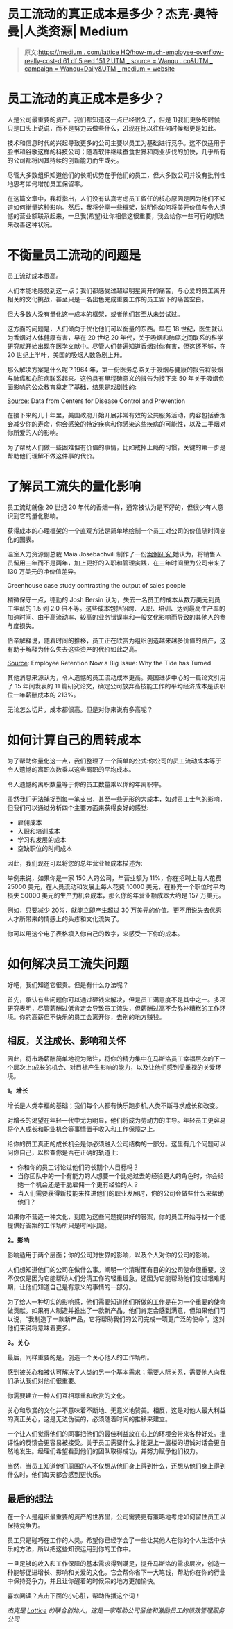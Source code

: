 # 员工流动的真正成本是多少？杰克·奥特曼|人类资源| Medium

> 原文:[https://medium . com/lattice HQ/how-much-employee-overflow-really-cost-d 61 df 5 eed 151？UTM _ source = Wanqu . co&UTM _ campaign = Wanqu+Daily&UTM _ medium = website](https://medium.com/latticehq/how-much-does-employee-turnover-really-cost-d61df5eed151?utm_source=wanqu.co&utm_campaign=Wanqu+Daily&utm_medium=website)

# 员工流动的真正成本是多少？



人是公司最重要的资产。我们都知道这一点已经很久了，但是 1)我们更多的时候只是口头上说说，而不是努力去做些什么，2)现在比以往任何时候都更是如此。

技术和信息时代的兴起导致更多的公司主要以员工为基础进行竞争。这不仅适用于脸书和谷歌这样的科技公司；随着软件继续蚕食世界和商业步伐的加快，几乎所有的公司都将因其持续的创新能力而生或死。

尽管大多数组织知道他们的长期优势在于他们的员工，但大多数公司并没有批判性地思考如何增加员工保留率。

在这篇文章中，我将指出，人们没有认真考虑员工留任的核心原因是因为他们不知道如何衡量这种影响。然后，我将分享一些框架，说明你如何将美元价值与令人遗憾的营业额联系起来，一旦我(希望)让你相信这很重要，我会给你一些可行的想法来改善这种状况。

# 不衡量员工流动的问题是

员工流动成本很高。

人们本能地感觉到这一点；我们都感受过超级明星离开的痛苦，与心爱的员工离开相关的文化挑战，甚至只是一名出色完成重要工作的员工留下的痛苦空白。

但大多数人没有量化这一成本的框架，或者他们甚至从未尝试过。

这方面的问题是，人们倾向于优化他们可以衡量的东西。早在 18 世纪，医生就认为香烟对人体健康有害，早在 20 世纪 20 年代，关于吸烟和肺癌之间联系的科学研究就开始出现在医学文献中。尽管人们普遍知道香烟对你有害，但这还不够，在 20 世纪上半叶，美国的吸烟人数急剧上升。

那么解决方案是什么呢？1964 年，第一份医务总监关于吸烟与健康的报告将吸烟与肺癌和心脏病联系起来。这份具有里程碑意义的报告为接下来 50 年关于吸烟负面影响的公众教育奠定了基础，结果是戏剧性的:



[Source:](http://wholehealthsource.blogspot.com/2012/02/cigarette-smoking-another-factor-in.html) Data from Centers for Disease Control and Prevention



在接下来的几十年里，美国政府开始开展非常有效的公共服务活动，内容包括香烟会减少你的寿命，你会感染的特定疾病和你感染这些疾病的可能性，以及二手烟对你所爱的人的影响。

为了帮助人们做一些困难但有价值的事情，比如戒掉上瘾的习惯，关键的第一步是帮助他们理解不做这件事的代价。

# **了解员工流失的量化影响**

员工流动就像 20 世纪 20 年代的香烟一样，通常被认为是不好的，但很少有人意识到它的量化影响。

获得成本的心理框架的一个直观方法是简单地绘制一个员工对公司的价值随时间变化的图表。

温室人力资源副总裁 Maia Josebachvili 制作了一份[案例研究](https://www.linkedin.com/pulse/how-understand-roi-investing-people-maia-josebachvili?trk=prof-post),她认为，将销售人员留用三年而不是两年，加上更好的入职和管理实践，在三年时间里为公司带来了 130 万美元的净价值差异。



Greenhouse case study contrasting the output of sales people



稍微保守一点，德勤的 Josh Bersin 认为，失去一名员工的成本从数万美元到员工年薪的 1.5 到 2.0 倍不等。这些成本包括招聘、入职、培训、达到最高生产率的加速时间、由于高流动率、较高的业务错误率和一般文化影响而导致的其他人的参与度损失。

伯辛解释说，随着时间的推移，员工正在欣赏为组织创造越来越多价值的资产，这有助于解释为什么失去这些资产的代价如此之高。



[Source](https://www.linkedin.com/pulse/20130816200159-131079-employee-retention-now-a-big-issue-why-the-tide-has-turned): Employee Retention Now a Big Issue: Why the Tide has Turned



其他消息来源认为，令人遗憾的员工流动成本更高。美国进步中心的一篇论文引用了 15 年间发表的 11 篇研究论文，确定公司放弃高技能工作的平均经济成本是该职位一年薪酬成本的 213%。

无论怎么切片，成本都很高。但是对你来说有多高呢？

# 如何计算自己的周转成本

为了帮助你量化这一点，我们整理了一个简单的公式:你公司的员工流动成本等于令人遗憾的离职次数乘以这些离职的平均成本。

令人遗憾的离职数量等于你的员工数量乘以你的年离职率。

虽然我们无法捕捉到每一笔支出，甚至一些无形的大成本，如对员工士气的影响，但我们可以通过分析四个主要方面来获得良好的感觉:

*   雇佣成本
*   入职和培训成本
*   学习和发展的成本
*   空缺职位的时间成本

因此，我们现在可以将您的总年营业额成本描述为:



举例来说，如果你是一家 150 人的公司，年营业额为 11%，你在招聘上每人花费 25000 美元，在人员流动和发展上每人花费 10000 美元，在补充一个职位时平均损失 50000 美元的生产力机会成本，那么你的年营业额成本大约是 157 万美元。

例如，只要减少 20%，就能立即产生超过 30 万美元的价值。更不用说失去优秀人才所带来的情感上的头疼和文化流失了。

你可以用这个电子表格填入你自己的数字，来感受一下你的成本。

# 如何解决员工流失问题

好吧，我们知道它很贵。但是有什么办法呢？

首先，承认有些问题你可以通过砸钱来解决，但是员工满意度不是其中之一。多项研究表明，尽管薪酬过低肯定会导致员工流失，但薪酬过高不会弥补糟糕的工作环境。你的高薪但不快乐的员工会离开你，去别的地方赚钱。

## 相反，关注成长、影响和关怀

因此，将市场薪酬简单地视为赌注，将你的精力集中在马斯洛员工幸福层次的下一个层次上:成长的机会、对目标产生影响的能力，以及让他们感到受重视的关爱环境。

**1。增长**

增长是人类幸福的基础；我们每个人都有快乐跑步机,人类不断寻求成长和改变。

对增长的渴望在年轻一代中尤为明显，他们将成为劳动力的主导。年轻员工更容易将个人成长和职业机会等事情置于收入和工作保障之上。

给你的员工真正的成长机会是你必须融入公司结构的一部分。这里有几个问题可以问你自己，以检查你是否在正确的轨道上:

*   你和你的员工讨论过他们的长期个人目标吗？
*   当你团队中的一个有能力的人想要一个比她过去的经验更大的角色时，你会给她一个机会还是干脆雇佣一个更有经验的人？
*   当人们需要获得新技能来推进他们的职业发展时，你的公司会做些什么来帮助他们？

如果你不营造一种文化，刻意为这些问题提供好的答案，你的员工开始寻找一个能提供好答案的工作场所只是时间问题。

**2。影响**

影响适用于两个层面；你的公司对世界的影响，以及个人对你的公司的影响。

人们想知道他们的公司在做什么事。阐明一个清晰而有目的的公司使命很重要，这不仅仅是因为它能帮助人们分清工作的轻重缓急，还因为它能帮助他们度过艰难时期，让他们知道自己是有意义的事情的一部分。

为了给人一种切实的影响感，他们需要知道他们所做的工作是在为一个重要的使命做贡献。如果有人制造并推出了一款新产品，他们肯定会感到满意，但如果他们可以说，“我制造了一款新产品，它将帮助我们的公司完成一项更广泛的使命”，这对他们来说将意味着更多。

**3。关心**

最后，同样重要的是，创造一个关心他人的工作场所。

感到被关心和被认可解决了人类的另一个基本需求；需要人际关系，需要他人向我们承认我们对他们很重要。

你需要建立一种人们互相尊重和欣赏的文化。

关心和欣赏的文化并不意味着不断地、无意义地赞美。相反，这是对他人最大利益的真正关心，这是无法伪装的，必须随着时间的推移来建立。

一个让人们觉得他们的同事把他们的最佳利益放在心上的环境会带来各种好处。批评性的反馈会更容易被接受。关于员工需要什么才能更上一层楼的坦诚对话会更自然地发生。经理们希望看到他们的团队取得成功，并努力赋予他们权力。

当然，当员工知道他们周围的人不仅想从他们身上得到什么，还想从他们身上得到什么时，他们每天都会感到更快乐。

## 最后的想法

在一个人是组织最重要的资产的世界里，公司需要更有策略地考虑如何留住员工以保持竞争力。

员工只是碰巧在工作的人类。希望你已经学会了一些让其他人在你的个人生活中快乐的方法，所以把这些知识运用到你的工作中。

一旦足够的收入和工作保障的基本需求得到满足，提升马斯洛的需求层次，创造一种能够促进增长、影响和关爱的文化。它会帮你省下一大笔钱，帮助你在你的行业中保持竞争力，并且让你醒着的时候呆的地方更加愉快。

喜欢阅读？点击下面的小心脏，帮助传播这个词！

*杰克是* [*Lattice*](http://Latticehq.com) *的联合创始人，这是一家帮助公司留住和激励员工的绩效管理服务公司*




